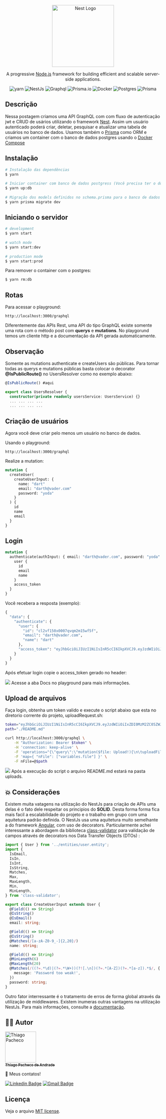 <p align="center">
  <a href="http://nestjs.com/" target="blank"><img src="https://nestjs.com/img/logo-small.svg" width="200" alt="Nest Logo" /></a>
</p>
  
[circleci-image]: https://img.shields.io/circleci/build/github/nestjs/nest/master?token=abc123def456
[circleci-url]: https://circleci.com/gh/nestjs/nest
  
  <p align="center">A progressive <a href="http://nodejs.org" target="_blank">Node.js</a> framework for building efficient and scalable server-side applications.</p>
    <p align="center">
<img src="https://img.shields.io/badge/yarn-%232C8EBB.svg?style=for-the-badge&logo=yarn&logoColor=white" alt="yarn" />
  
<img src="https://img.shields.io/badge/nestjs-%23E0234E.svg?style=for-the-badge&logo=nestjs&logoColor=white" alt="NestJs" />

<img src="https://img.shields.io/badge/-ApolloGraphQL-311C87?style=for-the-badge&logo=apollo-graphql" alt="Graphql" />
  
<img src="https://img.shields.io/badge/Prisma-3982CE?style=for-the-badge&logo=Prisma&logoColor=white" alt="Prisma.io" />
  
<img src="https://img.shields.io/badge/docker-%230db7ed.svg?style=for-the-badge&logo=docker&logoColor=white" alt="Docker" />
  
<img src="https://img.shields.io/badge/postgres-%23316192.svg?style=for-the-badge&logo=postgresql&logoColor=white" alt="Postgres" />
  
<img src="https://img.shields.io/badge/-Swagger-%23Clojure?style=for-the-badge&logo=swagger&logoColor=white" alt="Prisma" />
  
##  Descrição
  
  
Nessa postagem criamos uma API GraphQL com com fluxo de autenticação jwt e CRUD de usários utilizando o framework [Nest](https://nestjs.com/). Assim um usuário autenticado poderá criar, deletar, pesquisar e atualizar uma tabela de usuários no banco de dados. Usamos também o [Prisma](https://www.prisma.io/) como ORM e criamos um container com o banco de dados postgres usando o [Docker Compose](https://docs.docker.com/compose/)
  
##  Instalação
  
  
```bash
# Instalação das dependências
$ yarn
  
# Iniciar container com banco de dados postgress (Você precisa ter o docker instalado!):
$ yarn up:db
  
# Migração dos models definidos no schema.prisma para o banco de dados
$ yarn prisma migrate dev
```
  
##  Iniciando o servidor
  
  
```bash
# development
$ yarn start
  
# watch mode
$ yarn start:dev
  
# production mode
$ yarn start:prod
```
Para remover o container com o postgres:
```bash
$ yarn rm:db
```

## Rotas

Para acessar o playground:

```url
http://localhost:3000/graphql
```

Diferentemente das APIs Rest, uma API do tipo GraphQL existe somente uma rota com o método post com <strong>querys</strong> e <strong>mutations</strong>. No playgorund temos um cliente http e a documentação da API gerada automaticamente.

## Observação

Somente as mutations authenticate e createUsers são públicas. Para tornar todas as querys e mutations públicas basta colocar o decorator <strong>@IsPublicRoute()</strong> no UsersResolver como no exemplo abaixo:

```typescript
@IsPublicRoute() #aqui

export class UsersResolver {
  constructor(private readonly usersService: UsersService) {}
  ... ... ... ...
  ... ... ... ...
```

## Criação de usuários

Agora você deve criar pelo menos um usuário no banco de dados.

Usando o playground:

```url
http://localhost:3000/graphql
```

Realize a mutation:

```graphql
mutation {
  createUser(
    createUserInput: {
      name: "dart"
      email: "darth@vader.com"
      password: "yoda"
    }
  ) {
    id
    name
    email
  }
}
```

## Login

```graphql
mutation {
  authenticate(authInput: { email: "darth@vader.com", password: "yoda" }) {
    user {
      id
      email
      name
    }
    access_token
  }
}
```

Você recebera a resposta (exemplo):

```graphql
{
  "data": {
    "authenticate": {
      "user": {
        "id": "cl2vf150x0007qvqm2m15wf5f",
        "email": "darth@vader.com",
        "name": "dart"
      },
      "access_token": "eyJhbGciOiJIUzI1NiIsInR5cCI6IkpXVCJ9.eyJzdWIiOiJjbDJ2ZjE1MHgwMDA3cXZxbTJtMTV3ZjVmIiwiZW1haWwiOiJkYXJ0aEB2YWRlci5jb20iLCJuYW1lIjoiZGFydCIsImlhdCI6MTY1MTkwMDg1NiwiZXhwIjoxNjU0NDkyODU2fQ.6MdzP1bktgtIL0xWqiPDl0NtP6g69u1cjnjYIH3aOzI"
    }
  }
}
```

Após efetuar login copie o access_token gerado no header:

<img src="./.assets/playground-gql.png"/>
Acesse a aba Docs no playground para mais informações.

## Upload de arquivos

Faça login, obtenha um token valido e execute o script abaixo que esta no diretorio corrente do projeto, uploadRequest.sh:

```sh
token="eyJhbGciOiJIUzI1NiIsInR5cCI6IkpXVCJ9.eyJzdWIiOiIxZDI0MzM2ZC05ZWJlLTRiYzYtOTJiNi05MjhmZTAxY2FlYjIiLCJlbWFpbCI6ImRhcnRoIiwibmFtZSI6ImRhcnRoIiwiaWF0IjoxNjUyMjgzMTIwLCJleHAiOjE2NTQ4NzUxMjB9.QC4HfEZLyvHSXoaIQVKgKubNUzOhiJJustcwFfz4Kc0"
path="./README.md"

curl http://localhost:3000/graphql \
    -H "Authorization: Bearer $token" \
    -H 'connection: keep-alive' \
    -F 'operations="{\"query\":\"mutation($file: Upload!){\n\tuploadFile(file:$file)\n} \",\"variables\":{\"file\":null}}"' \
    -F 'map={ "nFile": ["variables.file"] }' \
    -F nFile=@$path

```

<img src="./.assets/curl.svg"/>
Após a execução do script o arquivo README.md estará na pasta uploads.

## **💥 Considerações**

Existem muita vatagens na utilização do NestJs para criação de APIs uma delas é o fato dele respeitar os principios do <strong>SOLID</strong>. Desta forma forma fica mais facil a escalabilidade do projeto e o trabalho em grupo com uma aquitetura padrão definida. O NestJs usa uma aquitetura muito semelhante a do framework [Angular](https://angular.io/), com uso de decorators. Particularmente achei interessante a abordagem da biblioteca [class-validator](https://www.npmjs.com/package/class-validator) para validação de campos através de decorators nos Data Transfer Objects (DTOs) :

```typescript
import { User } from '../entities/user.entity';
import {
  IsEmail,
  IsIn,
  IsInt,
  IsString,
  Matches,
  Max,
  MaxLength,
  Min,
  MinLength,
} from 'class-validator';

export class CreateUserInput extends User {
  @Field(() => String)
  @IsString()
  @IsEmail()
  email: string;

  @Field(() => String)
  @IsString()
  @Matches(/[a-zA-Z0-9_-]{2,20}/)
  name: string;

  @Field(() => String)
  @MinLength(6)
  @MaxLength(20)
  @Matches(/((?=.*\d)|(?=.*\W+))(?![.\n])(?=.*[A-Z])(?=.*[a-z]).*$/, {
    message: 'Password too weak!',
  })
  password: string;
}
```

Outro fator interressante é o tratamento de erros de forma global através da utilização de middlewares. Existem inumeras outras vantagens na utilização NestJs. Para mais informações, consulte a [documentação](https://nestjs.com/).

## **👨‍🚀 Autor**

<a href="https://github.com/tpaphysics">
<img alt="Thiago Pacheco" src="https://images.weserv.nl/?url=avatars.githubusercontent.com/u/46402647?v=4?v=4&h=300&w=300&fit=cover&mask=circle&maxage=7d" width="100px"/>
  <br />
  <sub>
    <b>Thiago Pacheco de Andrade</b>
  </sub>
</a>
<br />
  
👋 Meus contatos!
  
[![Linkedin Badge](https://img.shields.io/badge/-LinkedIn-blue?style=for-the-badge&logo=Linkedin&logoColor=white&link=https://www.linkedin.com/in/thiago-pacheco-200a1a86/ )](https://www.linkedin.com/in/thiago-pacheco-200a1a86/)
[![Gmail Badge](https://img.shields.io/badge/-Gmail-c14438?style=for-the-badge&logo=Gmail&logoColor=white&link=mailto:physics.posgrad.@gmail.com )](mailto:physics.posgrad.@gmail.com)
  
##  Licença
  
  
Veja o arquivo [MIT license](LICENSE ).
